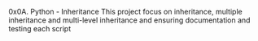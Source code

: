 0x0A. Python - Inheritance
This project focus on inheritance, multiple inheritance and multi-level inheritance and ensuring documentation and testing each script
